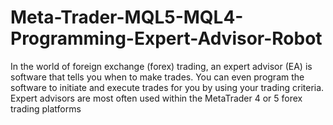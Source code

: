 # Meta-Trader-MQL5-MQL4-Programming-Expert-Advisor-Robot
In the world of foreign exchange (forex) trading, an expert advisor (EA) is software that tells you when to make trades. You can even program the software to initiate and execute trades for you by using your trading criteria. Expert advisors are most often used within the MetaTrader 4 or 5 forex trading platforms
